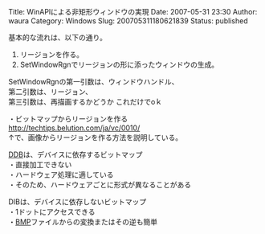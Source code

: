 Title: WinAPIによる非矩形ウィンドウの実現
Date: 2007-05-31 23:30
Author: waura
Category: Windows
Slug: 200705311180621839
Status: published

基本的な流れは、以下の通り。

1. リージョンを作る。  
2. SetWindowRgnでリージョンの形に添ったウィンドウの生成。  

SetWindowRgnの第一引数は、ウィンドウハンドル、  
第二引数は、リージョン、  
第三引数は、再描画するかどうか
これだけでoｋ

・ビットマップからリージョンを作る  
<http://techtips.belution.com/ja/vc/0010/>  
↑で、画像からリージョンを作る方法を説明している。

[DDB](http://d.hatena.ne.jp/keyword/DDB)は、デバイスに依存するビットマップ  
・直接加工できない  
・ハードウェア処理に適している  
・そのため、ハードウェアごとに形式が異なることがある

DIBは、デバイスに依存しないビットマップ  
・1ドットにアクセスできる  
・[BMP](http://d.hatena.ne.jp/keyword/BMP)ファイルからの変換またはその逆も簡単
